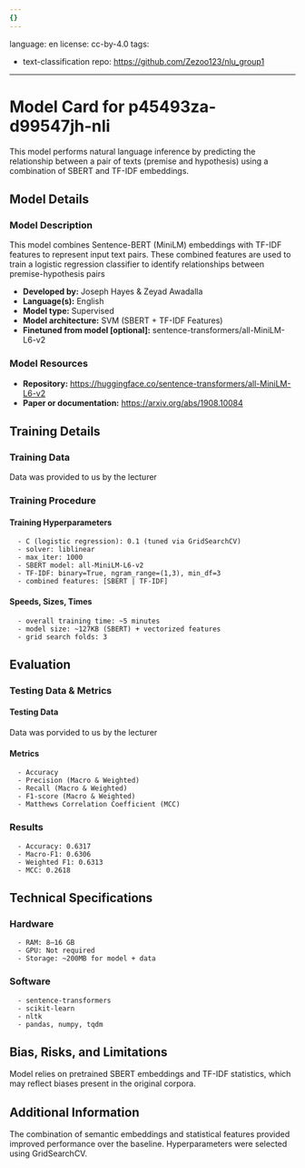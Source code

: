 ```yaml
---
{}
---
```

language: en
license: cc-by-4.0
tags:
- text-classification
repo: https://github.com/Zezoo123/nlu_group1

---

# Model Card for p45493za-d99547jh-nli

<!-- Provide a quick summary of what the model is/does. -->

This model performs natural language inference by predicting the relationship
      between a pair of texts (premise and hypothesis) using a combination of SBERT and TF-IDF embeddings.


## Model Details

### Model Description

<!-- Provide a longer summary of what this model is. -->

This model combines Sentence-BERT (MiniLM) embeddings with TF-IDF features to
      represent input text pairs. These combined features are used to train a logistic regression classifier
      to identify relationships between premise-hypothesis pairs

- **Developed by:** Joseph Hayes & Zeyad Awadalla
- **Language(s):** English
- **Model type:** Supervised
- **Model architecture:** SVM (SBERT + TF-IDF Features)
- **Finetuned from model [optional]:** sentence-transformers/all-MiniLM-L6-v2

### Model Resources

<!-- Provide links where applicable. -->

- **Repository:** https://huggingface.co/sentence-transformers/all-MiniLM-L6-v2
- **Paper or documentation:** https://arxiv.org/abs/1908.10084

## Training Details

### Training Data

<!-- This is a short stub of information on the training data that was used, and documentation related to data pre-processing or additional filtering (if applicable). -->

Data was provided to us by the lecturer

### Training Procedure

<!-- This relates heavily to the Technical Specifications. Content here should link to that section when it is relevant to the training procedure. -->

#### Training Hyperparameters

<!-- This is a summary of the values of hyperparameters used in training the model. -->


      - C (logistic regression): 0.1 (tuned via GridSearchCV)
      - solver: liblinear
      - max_iter: 1000
      - SBERT model: all-MiniLM-L6-v2
      - TF-IDF: binary=True, ngram_range=(1,3), min_df=3
      - combined features: [SBERT | TF-IDF]
    

#### Speeds, Sizes, Times

<!-- This section provides information about how roughly how long it takes to train the model and the size of the resulting model. -->


      - overall training time: ~5 minutes
      - model size: ~127KB (SBERT) + vectorized features
      - grid search folds: 3
    

## Evaluation

<!-- This section describes the evaluation protocols and provides the results. -->

### Testing Data & Metrics

#### Testing Data

<!-- This should describe any evaluation data used (e.g., the development/validation set provided). -->

Data was porvided to us by the lecturer

#### Metrics

<!-- These are the evaluation metrics being used. -->


      - Accuracy
      - Precision (Macro & Weighted)
      - Recall (Macro & Weighted)
      - F1-score (Macro & Weighted)
      - Matthews Correlation Coefficient (MCC)
    

### Results


      - Accuracy: 0.6317
      - Macro-F1: 0.6306
      - Weighted F1: 0.6313
      - MCC: 0.2618
    

## Technical Specifications

### Hardware


      - RAM: 8–16 GB
      - GPU: Not required
      - Storage: ~200MB for model + data
    

### Software


      - sentence-transformers
      - scikit-learn
      - nltk
      - pandas, numpy, tqdm
    

## Bias, Risks, and Limitations

<!-- This section is meant to convey both technical and sociotechnical limitations. -->

Model relies on pretrained SBERT embeddings and TF-IDF statistics,
      which may reflect biases present in the original corpora.

## Additional Information

<!-- Any other information that would be useful for other people to know. -->

The combination of semantic embeddings and statistical features
      provided improved performance over the baseline. Hyperparameters were selected using GridSearchCV.
